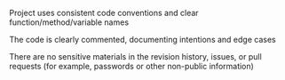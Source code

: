 
Project uses consistent code conventions and clear function/method/variable names

The code is clearly commented, documenting intentions and edge cases

There are no sensitive materials in the revision history, issues, or pull requests (for example, passwords or other non-public information)
